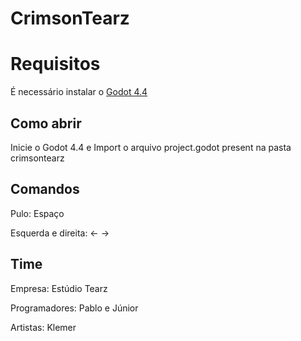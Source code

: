 # CrimsonTearz


# Requisitos
É necessário instalar o [Godot 4.4](https://godotengine.org)

## Como abrir
Inicie o Godot 4.4 e Import o arquivo project.godot present na pasta crimsontearz


## Comandos
Pulo: Espaço


Esquerda e direita: <- ->

## Time

Empresa: Estúdio Tearz


Programadores: Pablo e Júnior


Artistas: Klemer
